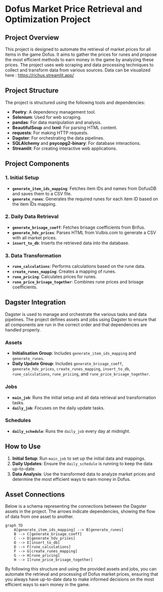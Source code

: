 # Dofus Market Price Retrieval and Optimization Project

## Project Overview

This project is designed to automate the retrieval of market prices for all items in the game Dofus. It aims to gather the prices for runes and propose the most efficient methods to earn money in the game by analyzing these prices. The project uses web scraping and data processing techniques to collect and transform data from various sources. Data can be visualized here : https://richus.streamlit.app/

## Project Structure

The project is structured using the following tools and dependencies:

- **Poetry**: A dependency management tool.
- **Selenium**: Used for web scraping.
- **pandas**: For data manipulation and analysis.
- **BeautifulSoup** and **lxml**: For parsing HTML content.
- **requests**: For making HTTP requests.
- **Dagster**: For orchestrating the data pipelines.
- **SQLAlchemy** and **psycopg2-binary**: For database interactions.
- **Streamlit**: For creating interactive web applications.

## Project Components

### 1. Initial Setup

- **`generate_item_ids_mapping`**: Fetches item IDs and names from DofusDB and saves them to a CSV file.
- **`generate_runes`**: Generates the required runes for each item ID based on the item IDs mapping.

### 2. Daily Data Retrieval

- **`generate_brisage_coeff`**: Fetches brisage coefficients from Brifus.
- **`generate_hdv_prices`**: Parses HTML from Vulbis.com to generate a CSV with all market prices.
- **`insert_to_db`**: Inserts the retrieved data into the database.

### 3. Data Transformation

- **`rune_calculations`**: Performs calculations based on the rune data.
- **`create_runes_mapping`**: Creates a mapping of runes.
- **`rune_pricing`**: Calculates prices for runes.
- **`rune_price_brisage_together`**: Combines rune prices and brisage coefficients.

## Dagster Integration

Dagster is used to manage and orchestrate the various tasks and data pipelines. The project defines assets and jobs using Dagster to ensure that all components are run in the correct order and that dependencies are handled properly.

### Assets

- **Initialisation Group**: Includes `generate_item_ids_mapping` and `generate_runes`.
- **Daily Update Group**: Includes `generate_brisage_coeff`, `generate_hdv_prices`, `create_runes_mapping`, `insert_to_db`, `rune_calculations`, `rune_pricing`, and `rune_price_brisage_together`.

### Jobs

- **`main_job`**: Runs the initial setup and all data retrieval and transformation tasks.
- **`daily_job`**: Focuses on the daily update tasks.

### Schedules

- **`daily_schedule`**: Runs the `daily_job` every day at midnight.

## How to Use

1. **Initial Setup**: Run `main_job` to set up the initial data and mappings.
2. **Daily Updates**: Ensure the `daily_schedule` is running to keep the data up-to-date.
3. **Data Analysis**: Use the transformed data to analyze market prices and determine the most efficient ways to earn money in Dofus.

## Asset Connections

Below is a schema representing the connections between the Dagster assets in the project. The arrows indicate dependencies, showing the flow of data from one asset to another.

```mermaid
graph TD
    A[generate_item_ids_mapping] --> B[generate_runes]
    B --> C[generate_brisage_coeff]
    C --> D[generate_hdv_prices]
    D --> E[insert_to_db]
    D --> F[rune_calculations]
    F --> G[create_runes_mapping]
    G --> H[rune_pricing]
    H --> I[rune_price_brisage_together]
```

By following this structure and using the provided assets and jobs, you can automate the retrieval and processing of Dofus market prices, ensuring that you always have up-to-date data to make informed decisions on the most efficient ways to earn money in the game.
